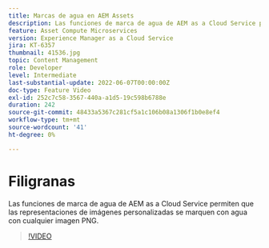 ```yaml
---
title: Marcas de agua en AEM Assets
description: Las funciones de marca de agua de AEM as a Cloud Service permiten que las representaciones de imágenes personalizadas se marquen con agua con cualquier imagen PNG.
feature: Asset Compute Microservices
version: Experience Manager as a Cloud Service
jira: KT-6357
thumbnail: 41536.jpg
topic: Content Management
role: Developer
level: Intermediate
last-substantial-update: 2022-06-07T00:00:00Z
doc-type: Feature Video
exl-id: 252c7c58-3567-440a-a1d5-19c598b6788e
duration: 242
source-git-commit: 48433a5367c281cf5a1c106b08a1306f1b0e8ef4
workflow-type: tm+mt
source-wordcount: '41'
ht-degree: 0%

---
```


# Filigranas

Las funciones de marca de agua de AEM as a Cloud Service permiten que las representaciones de imágenes personalizadas se marquen con agua con cualquier imagen PNG.

>[!VIDEO](https://video.tv.adobe.com/v/41536?quality=12&learn=on)
